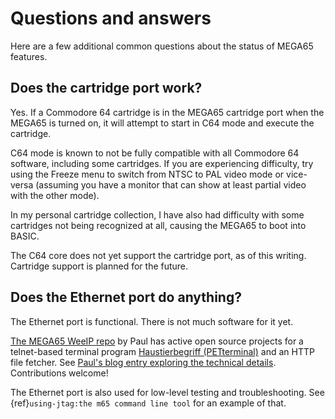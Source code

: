 # Questions and answers

Here are a few additional common questions about the status of MEGA65 features.

## Does the cartridge port work?

Yes. If a Commodore 64 cartridge is in the MEGA65 cartridge port when the MEGA65 is turned on, it will attempt to start in C64 mode and execute the cartridge.

C64 mode is known to not be fully compatible with all Commodore 64 software, including some cartridges. If you are experiencing difficulty, try using the Freeze menu to switch from NTSC to PAL video mode or vice-versa (assuming you have a monitor that can show at least partial video with the other mode).

In my personal cartridge collection, I have also had difficulty with some cartridges not being recognized at all, causing the MEGA65 to boot into BASIC.

The C64 core does not yet support the cartridge port, as of this writing. Cartridge support is planned for the future.

## Does the Ethernet port do anything?

The Ethernet port is functional. There is not much software for it yet.

[The MEGA65 WeeIP repo](https://github.com/MEGA65/mega65-weeip) by Paul has active open source projects for a telnet-based terminal program [Haustierbegriff (PETterminal)](https://files.mega65.org/html/main.php?id=bc0b666a-ba62-423f-b301-b2f39bb03ed9) and an HTTP file fetcher. See [Paul's blog entry exploring the technical details](https://c65gs.blogspot.com/2021/07/debugging-tcpip-problems.html). Contributions welcome!

The Ethernet port is also used for low-level testing and troubleshooting. See {ref}`using-jtag:the m65 command line tool` for an example of that.
